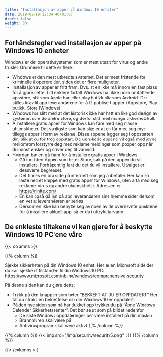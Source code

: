 ```yaml
---
title: "Installasjon av apper på Windows 10 enheter"
date: 2019-02-19T12:34:40+01:00
draft: false
weight: 30
---
```

## Forhåndsregler ved installasjon av apper på Windows 10 enheter

Windows er det operativsystemet som er mest utsatt for virus og andre trusler. Grunnene til dette er flere:

- Windows er den mest utbredte systemet. Det er mest fristende for kriminelle å operere der, siden det er flere muligheter.
- Installasjon av apper er fritt fram. Dvs. at en ikke må innom en fast plass for å gjøre dette. Litt enklere fortalt Windows har ikke noen omfattende appstore, slik som Apple har, eller play butikk slik som Android. Det stilles krav til app leverandørene for å få publisert apper i Appstore, Play butikk, Store (Windows)
- Windows har slitt med at det historisk ikke har hatt en like god design av systemet som de andre store, og derfor slitt med mange sikkerhetshull.
- Å installere gratis apper for Windows kan føre med seg masse uhumskheter. Det vanligste som kan skje er at en får med seg mye tilleggs apper i form av reklame. Disse appene legger seg i oppstarten din, slik at du for treg oppstart. De uønskede appene vil også med jevne mellomrom forstyrre deg med reklame meldinger som popper opp når du minst ønsker og driver deg til vanvidd.
- Hvordan bør en gå fram for å installere gratis apper i Windows
  - Gå inn i den Appen som heter Store, søk på den appen du vil installere. Forhåpentlig fant du det du vil installere. Utvalget er dessverre begrenset.
  - Det finnes en bra side på internett som jeg anbefaler. Her kan en laste ned et knippe med gratis apper for Windows, uten å få med seg reklame, virus og andre uhumskheter. Adressen er https://ninite.com/
  - En kan også gå inn på app leverandøren sine hjemme sider dersom en vet at leverandøren er seriøs 
  - Dersom en ikke kan benytte seg av noen av de overnevnte punktene for å installere aktuell app, så er du i uttrykt farvann. 


## De enkleste tiltakene vi kan gjøre for å beskytte Windows 10 PC'ene våre



{{< columns >}}

{{% column %}}

Sjekke sikkerheten på din Windows 10 enhet. Her er en Microsoft side der du  kan sjekke ut tilstanden til din Windows 10 PC: 
https://www.microsoft.com/nb-no/windows/comprehensive-security

På denne siden kan du gjøre dette:

- Trykk på den knappen som heter “BEKREFT AT DU ER OPPDATERT” Her får du straks en bekreftelse om din Windows 10 er oppdatert.
- På den nye siden som nå har dukket opp trykker du på “Åpne Windows Defender Sikkerhetssenter”. Det bør se ut som på bildet nedenfor
  - De siste Windows oppdateringer bør være installert på din maskin 
  - Brannmuren skal være på
  - Antivirusprogram skal være aktivt
{{% /column %}}



{{% column %}}
{{< img src="/img/security/security5.png" >}}
{{% /column %}}

{{< /columns >}}

